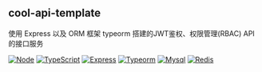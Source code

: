 ## cool-api-template

使用 Express 以及 ORM 框架 typeorm 搭建的JWT鉴权、权限管理(RBAC) API 的接口服务

[![Node](https://img.shields.io/badge/Node-18.8.0-informational?logo=node.js&color=43853D)](https://nodejs.org/docs/latest-v18.x/api/)
[![TypeScript](https://img.shields.io/badge/Typescript-4.5.4-informational?logo=typescript&color=2F74C0)](https://www.typescriptlang.org/)
[![Express](https://img.shields.io/badge/Express-4.18.2-informational?logo=express&color=B1B1B1)](https://expressjs.com/)
[![Typeorm](https://img.shields.io/badge/Typeorm-^0.3.17-informational?logo=typeorm&color=FFAB00)](https://typeorm.io/#/)
[![Mysql](https://img.shields.io/badge/Mysql-^8.0.30-informational?logo=mysql&color=36D)](https://www.mysql.com/)
[![Redis](https://img.shields.io/badge/Redis-^7.0.14-informational?logo=mysql&color=eb2f06)](https://redis.io/)